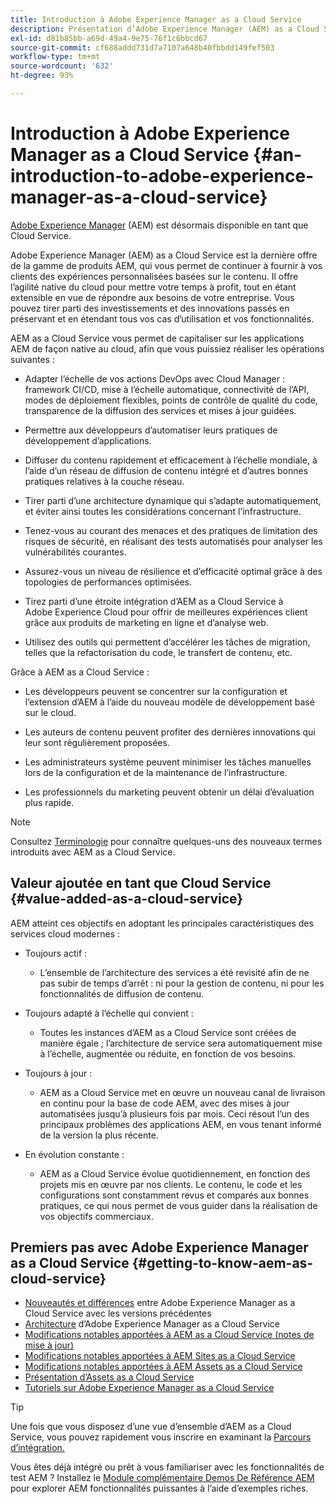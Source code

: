 ```yaml
---
title: Introduction à Adobe Experience Manager as a Cloud Service
description: Présentation d’Adobe Experience Manager (AEM) as a Cloud Service.
exl-id: d81b85bb-a69d-49a4-9e75-76f1c6bbcd67
source-git-commit: cf688addd731d7a7107a648b40fbbdd149fef503
workflow-type: tm+mt
source-wordcount: '632'
ht-degree: 93%

---
```


# Introduction à Adobe Experience Manager as a Cloud Service {#an-introduction-to-adobe-experience-manager-as-a-cloud-service}

[Adobe Experience Manager](https://www.adobe.com/fr/marketing/experience-manager.html) (AEM) est désormais disponible en tant que Cloud Service.

Adobe Experience Manager (AEM) as a Cloud Service est la dernière offre de la gamme de produits AEM, qui vous permet de continuer à fournir à vos clients des expériences personnalisées basées sur le contenu. Il offre l’agilité native du cloud pour mettre votre temps à profit, tout en étant extensible en vue de répondre aux besoins de votre entreprise. Vous pouvez tirer parti des investissements et des innovations passés en préservant et en étendant tous vos cas d’utilisation et vos fonctionnalités.

AEM as a Cloud Service vous permet de capitaliser sur les applications AEM de façon native au cloud, afin que vous puissiez réaliser les opérations suivantes :

* Adapter l’échelle de vos actions DevOps avec Cloud Manager : framework CI/CD, mise à l’échelle automatique, connectivité de l’API, modes de déploiement flexibles, points de contrôle de qualité du code, transparence de la diffusion des services et mises à jour guidées.

* Permettre aux développeurs d’automatiser leurs pratiques de développement d’applications.

* Diffuser du contenu rapidement et efficacement à l’échelle mondiale, à l’aide d’un réseau de diffusion de contenu intégré et d’autres bonnes pratiques relatives à la couche réseau.

* Tirer parti d’une architecture dynamique qui s’adapte automatiquement, et éviter ainsi toutes les considérations concernant l’infrastructure.

* Tenez-vous au courant des menaces et des pratiques de limitation des risques de sécurité, en réalisant des tests automatisés pour analyser les vulnérabilités courantes.

* Assurez-vous un niveau de résilience et d’efficacité optimal grâce à des topologies de performances optimisées.

* Tirez parti d’une étroite intégration d’AEM as a Cloud Service à Adobe Experience Cloud pour offrir de meilleures expériences client grâce aux produits de marketing en ligne et d’analyse web.

* Utilisez des outils qui permettent d’accélérer les tâches de migration, telles que la refactorisation du code, le transfert de contenu, etc.

Grâce à AEM as a Cloud Service :

* Les développeurs peuvent se concentrer sur la configuration et l’extension d’AEM à l’aide du nouveau modèle de développement basé sur le cloud.

* Les auteurs de contenu peuvent profiter des dernières innovations qui leur sont régulièrement proposées.

* Les administrateurs système peuvent minimiser les tâches manuelles lors de la configuration et de la maintenance de l’infrastructure.

* Les professionnels du marketing peuvent obtenir un délai d’évaluation plus rapide.

>[!NOTE]
>Consultez [Terminologie](terminology.md) pour connaître quelques-uns des nouveaux termes introduits avec AEM as a Cloud Service.

## Valeur ajoutée en tant que Cloud Service {#value-added-as-a-cloud-service}

AEM atteint ces objectifs en adoptant les principales caractéristiques des services cloud modernes :

* Toujours actif :

   * L’ensemble de l’architecture des services a été revisité afin de ne pas subir de temps d’arrêt : ni pour la gestion de contenu, ni pour les fonctionnalités de diffusion de contenu.

* Toujours adapté à l’échelle qui convient :

   * Toutes les instances d’AEM as a Cloud Service sont créées de manière égale ; l’architecture de service sera automatiquement mise à l’échelle, augmentée ou réduite, en fonction de vos besoins.

* Toujours à jour :

   * AEM as a Cloud Service met en œuvre un nouveau canal de livraison en continu pour la base de code AEM, avec des mises à jour automatisées jusqu’à plusieurs fois par mois. Ceci résout l’un des principaux problèmes des applications AEM, en vous tenant informé de la version la plus récente.

* En évolution constante :

   * AEM as a Cloud Service évolue quotidiennement, en fonction des projets mis en œuvre par nos clients. Le contenu, le code et les configurations sont constamment revus et comparés aux bonnes pratiques, ce qui nous permet de vous guider dans la réalisation de vos objectifs commerciaux.

## Premiers pas avec Adobe Experience Manager as a Cloud Service {#getting-to-know-aem-as-cloud-service}

* [Nouveautés et différences](/help/overview/what-is-new-and-different.md) entre Adobe Experience Manager as a Cloud Service avec les versions précédentes
* [Architecture](/help/overview/architecture.md) d’Adobe Experience Manager as a Cloud Service
* [Modifications notables apportées à AEM as a Cloud Service (notes de mise à jour)](/help/release-notes/aem-cloud-changes.md)
* [Modifications notables apportées à AEM Sites as a Cloud Service](/help/sites-cloud/sites-cloud-changes.md)
* [Modifications notables apportées à AEM Assets as a Cloud Service](/help/assets/assets-cloud-changes.md)
* [Présentation d’Assets as a Cloud Service](/help/assets/overview.md)
* [Tutoriels sur Adobe Experience Manager as a Cloud Service](https://experienceleague.adobe.com/docs/experience-manager-learn/cloud-service/overview.html?lang=fr)

>[!TIP]
>
>Une fois que vous disposez d’une vue d’ensemble d’AEM as a Cloud Service, vous pouvez rapidement vous inscrire en examinant la [Parcours d’intégration.](/help/journey-onboarding/home.md)
>
>Vous êtes déjà intégré ou prêt à vous familiariser avec les fonctionnalités de test AEM ? Installez le [Module complémentaire Demos De Référence AEM](/help/journey-sites/demos-add-on/overview.md) pour explorer AEM fonctionnalités puissantes à l’aide d’exemples riches.